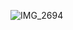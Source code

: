 ![IMG_2694](https://user-images.githubusercontent.com/66894552/175867374-b33224c6-42d1-4299-ab6f-478c69ba908d.JPG)
